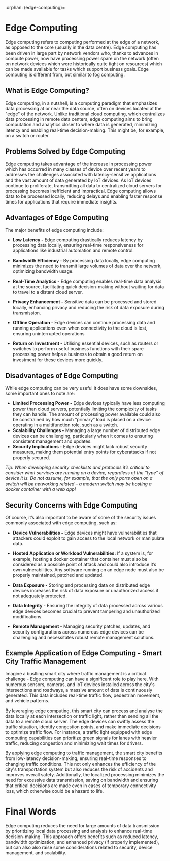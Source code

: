 :orphan:
(edge-computing)=

# Edge Computing

Edge computing refers to computing performed at the edge of a network, as opposed to the core (usually in the data centre). Edge computing has been driven in large part by network vendors who, thanks to advances in compute power, now have processing power spare on the network (often on network devices which were historically quite tight on resources) which can be made available for tasks which support business goals. Edge computing is different from, but similar to fog computing.

 

## What is Edge Computing?

Edge computing, in a nutshell, is a computing paradigm that emphasizes data processing at or near the data source, often on devices located at the "edge" of the network. Unlike traditional cloud computing, which centralizes data processing in remote data centers, edge computing aims to bring computation and analytics closer to where data is generated, minimizing latency and enabling real-time decision-making. This might be, for example, on a switch or router. 

 

## Problems Solved by Edge Computing

Edge computing takes advantage of the increase in processing power which has occurred in many classes of device over recent years to addresses the challenges associated with latency-sensitive applications and the vast amount of data generated by IoT devices. As IoT devices continue to proliferate, transmitting all data to centralized cloud servers for processing becomes inefficient and impractical. Edge computing allows data to be processed locally, reducing delays and enabling faster response times for applications that require immediate insights. 

 

## Advantages of Edge Computing

The major benefits of edge computing include:

- **Low Latency -** Edge computing drastically reduces latency by processing data locally, ensuring real-time responsiveness for applications like industrial automation and remote control.

- **Bandwidth Efficiency -** By processing data locally, edge computing minimizes the need to transmit large volumes of data over the network, optimizing bandwidth usage.

- **Real-Time Analytics -** Edge computing enables real-time data analysis at the source, facilitating quick decision-making without waiting for data to travel to a distant cloud server.

- **Privacy Enhancement -** Sensitive data can be processed and stored locally, enhancing privacy and reducing the risk of data exposure during transmission.

- **Offline Operation -** Edge devices can continue processing data and running applications even when connectivity to the cloud is lost, ensuring uninterrupted operations 

- **Return on Investment -** Utilising essential devices, such as routers or switches to perform useful business functions with their spare processing power helps a business to obtain a good return on investment for these devices more quickly. 

  

## Disadvantages of Edge Computing

While edge computing can be very useful it does have some downsides, some important ones to note are:

- **Limited Processing Power -** Edge devices typically have less computing power than cloud servers, potentially limiting the complexity of tasks they can handle. The amount of processing power available could also be constrained by how much “primary” load is placed on a device operating in a multifunction role, such as a switch.
- **Scalability Challenges -** Managing a large number of distributed edge devices can be challenging, particularly when it comes to ensuring consistent management and updates.
- **Security Implications -** Edge devices might lack robust security measures, making them potential entry points for cyberattacks if not properly secured.

*Tip: When developing security checklists and protocols it’s critical to consider what services are running on a device, regardless of the “type” of device it is. Do not assume, for example, that the only ports open on a switch will be networking related – a modern switch may be hosting a docker container with a web app!* 

 

## Security Concerns with Edge Computing

Of course, it’s also important to be aware of some of the security issues commonly associated with edge computing, such as:

- **Device Vulnerabilities -** Edge devices might have vulnerabilities that attackers could exploit to gain access to the local network or manipulate data.
- **Hosted Application or Workload Vulnerabilities:** If a system is, for example, hosting a docker container that container must also be considered as a possible point of attack and could also introduce it’s own vulnerabilities. Any software running on an edge node must also be properly maintained, patched and updated.
- **Data Exposure -** Storing and processing data on distributed edge devices increases the risk of data exposure or unauthorized access if not adequately protected.

- **Data Integrity -** Ensuring the integrity of data processed across various edge devices becomes crucial to prevent tampering and unauthorized modifications.

- **Remote Management -** Managing security patches, updates, and security configurations across numerous edge devices can be challenging and necessitates robust remote management solutions.

 

## Example Application of Edge Computing - Smart City Traffic Management

Imagine a bustling smart city where traffic management is a critical challenge - Edge computing can have a significant role to play here. With numerous sensors, cameras, and IoT devices installed across the city's intersections and roadways, a massive amount of data is continuously generated. This data includes real-time traffic flow, pedestrian movement, and vehicle patterns.

By leveraging edge computing, this smart city can process and analyse the data locally at each intersection or traffic light, rather than sending all the data to a remote cloud server. The edge devices can swiftly assess the traffic situation, identify congestion points, and make immediate decisions to optimize traffic flow. For instance, a traffic light equipped with edge computing capabilities can prioritize green signals for lanes with heavier traffic, reducing congestion and minimizing wait times for drivers.

By applying edge computing to traffic management, the smart city benefits from low-latency decision-making, ensuring real-time responses to changing traffic conditions. This not only enhances the efficiency of the city's transportation system but also reduces the risk of accidents and improves overall safety. Additionally, the localized processing minimizes the need for excessive data transmission, saving on bandwidth and ensuring that critical decisions are made even in cases of temporary connectivity loss, which otherwise could be a hazard to life. 

# Final Words

Edge computing reduces the need for large amounts of data transmission by prioritizing local data processing and analysis to enhance real-time decision-making. This approach offers benefits such as reduced latency, bandwidth optimization, and enhanced privacy (if properly implemented), but can also also raise some considerations related to security, device management, and scalability. 

 
